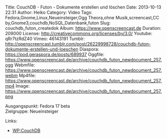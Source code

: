 Title: CouchDB - Futon - Dokumente erstellen und löschen
Date: 2013-10-13 22:31
Author: Heiko
Category: Video
Tags: Fedora,Gnome,Linux,Neueinsteiger,Ogg Theora,ohne Musik,screencast,CC by,Gnome3,couchdb,NoSQL,Datenbank,futon
Slug: couchdb_futon_createdok
Album: https://www.openscreencast.de
Duration: 209000
License: http://creativecommons.org/licenses/by/3.0/
Youtube: qRr7tzRdZ40
Vimeo: 46143191
Tumblr: http://openscreencast.tumblr.com/post/26229998728/couchdb-futon-dokumente-erstellen-und-loeschen
Diaspora: https://pod.geraspora.de/posts/689937
Oggfile: https://www.openscreencast.de/archive/couchdb_futon_newdocument_257.ogg
Webmfile: https://www.openscreencast.de/archive/couchdb_futon_newdocument_257.webm
Mp4file: https://www.openscreencast.de/archive/couchdb_futon_newdocument_257.mp4
Image: https://www.openscreencast.de/archive/couchdb_futon_newdocument_257.png

Ausgangspunkt: Fedora 17 beta  
Zielgruppe: Neueinsteiger  

Links:

  * [WP:CouchDB](https://de.wikipedia.org/wiki/CouchDB "Link zu WP:couchdb" )

